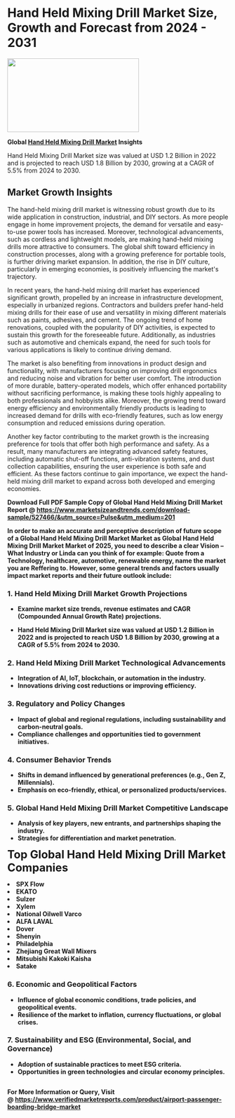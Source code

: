 <H1>Hand Held Mixing Drill Market Size, Growth and Forecast from 2024 - 2031</H1><img class="aligncenter size-medium wp-image-584254" src="https://thirdeyenews.in/wp-content/uploads/2024/09/Global-Market-Research-300x168.jpeg" alt="" width="300" height="168" /><p><strong>Global&nbsp;<a href="https://www.marketsizeandtrends.com/download-sample/527466/&amp;utm_source=Pulse&amp;utm_medium=201">Hand Held Mixing Drill Market</a> Insights</strong></p><p>Hand Held Mixing Drill Market size was valued at USD 1.2 Billion in 2022 and is projected to reach USD 1.8 Billion by 2030, growing at a CAGR of 5.5% from 2024 to 2030.</p><p><h2>Market Growth Insights</h2> <p>The hand-held mixing drill market is witnessing robust growth due to its wide application in construction, industrial, and DIY sectors. As more people engage in home improvement projects, the demand for versatile and easy-to-use power tools has increased. Moreover, technological advancements, such as cordless and lightweight models, are making hand-held mixing drills more attractive to consumers. The global shift toward efficiency in construction processes, along with a growing preference for portable tools, is further driving market expansion. In addition, the rise in DIY culture, particularly in emerging economies, is positively influencing the market's trajectory.</p> <p><strong></strong></p> <p>In recent years, the hand-held mixing drill market has experienced significant growth, propelled by an increase in infrastructure development, especially in urbanized regions. Contractors and builders prefer hand-held mixing drills for their ease of use and versatility in mixing different materials such as paints, adhesives, and cement. The ongoing trend of home renovations, coupled with the popularity of DIY activities, is expected to sustain this growth for the foreseeable future. Additionally, as industries such as automotive and chemicals expand, the need for such tools for various applications is likely to continue driving demand.</p> <p>The market is also benefiting from innovations in product design and functionality, with manufacturers focusing on improving drill ergonomics and reducing noise and vibration for better user comfort. The introduction of more durable, battery-operated models, which offer enhanced portability without sacrificing performance, is making these tools highly appealing to both professionals and hobbyists alike. Moreover, the growing trend toward energy efficiency and environmentally friendly products is leading to increased demand for drills with eco-friendly features, such as low energy consumption and reduced emissions during operation.</p> <p>Another key factor contributing to the market growth is the increasing preference for tools that offer both high performance and safety. As a result, many manufacturers are integrating advanced safety features, including automatic shut-off functions, anti-vibration systems, and dust collection capabilities, ensuring the user experience is both safe and efficient. As these factors continue to gain importance, we expect the hand-held mixing drill market to expand across both developed and emerging economies.</p> <p><strong></p><p><span class=""><strong>Download Full PDF Sample Copy of Global Hand Held Mixing Drill Market Report</strong> @ <a href="https://www.marketsizeandtrends.com/download-sample/527466/&amp;utm_source=Pulse&amp;utm_medium=201" target="_blank">https://www.marketsizeandtrends.com/download-sample/527466/&amp;utm_source=Pulse&amp;utm_medium=201</a></span></p><p>In order to make an accurate and perceptive description of future scope of a Global&nbsp;Hand Held Mixing Drill Market Market as Global&nbsp;Hand Held Mixing Drill Market Market of 2025, you need to describe a clear Vision &ndash; What Industry or Linda can you think of for example: Quote from a Technology, healthcare, automotive, renewable energy, name the market you are Reffering to. However, some general trends and factors usually impact market reports and their future outlook include:</p><h3>1.&nbsp;<strong>Hand Held Mixing Drill Market Growth Projections</strong></h3><ul><li>Examine market size trends, revenue estimates and CAGR (Compounded Annual Growth Rate) projections.</li><li><p>Hand Held Mixing Drill Market size was valued at USD 1.2 Billion in 2022 and is projected to reach USD 1.8 Billion by 2030, growing at a CAGR of 5.5% from 2024 to 2030.</p></li></ul><h3>2.&nbsp;<strong>Hand Held Mixing Drill Market Technological Advancements</strong></h3><ul><li>Integration of AI, IoT, blockchain, or automation in the industry.</li><li>Innovations driving cost reductions or improving efficiency.</li></ul><h3>3.&nbsp;<strong>Regulatory and Policy Changes</strong></h3><ul><li>Impact of global and regional regulations, including sustainability and carbon-neutral goals.</li><li>Compliance challenges and opportunities tied to government initiatives.</li></ul><h3>4.&nbsp;<strong>Consumer Behavior Trends</strong></h3><ul><li>Shifts in demand influenced by generational preferences (e.g., Gen Z, Millennials).</li><li>Emphasis on eco-friendly, ethical, or personalized products/services.</li></ul><h3>5.&nbsp;<strong>Global Hand Held Mixing Drill Market Competitive Landscape</strong></h3><ul><li>Analysis of key players, new entrants, and partnerships shaping the industry.</li><li>Strategies for differentiation and market penetration.</li></ul><p data-pm-slice="1 1 []"><span style="color: inherit; font-family: inherit; font-size: 25px;">Top Global Hand Held Mixing Drill Market Companies</span></p><div class="" data-test-id=""><p><li>SPX Flow</li><li> EKATO</li><li> Sulzer</li><li> Xylem</li><li> National Oilwell Varco</li><li> ALFA LAVAL</li><li> Dover</li><li> Shenyin</li><li> Philadelphia</li><li> Zhejiang Great Wall Mixers</li><li> Mitsubishi Kakoki Kaisha</li><li> Satake</li></p></div><h3>6.&nbsp;<strong>Economic and Geopolitical Factors</strong></h3><ul><li>Influence of global economic conditions, trade policies, and geopolitical events.</li><li>Resilience of the market to inflation, currency fluctuations, or global crises.</li></ul><h3>7.&nbsp;<strong>Sustainability and ESG (Environmental, Social, and Governance)</strong></h3><ul><li>Adoption of sustainable practices to meet ESG criteria.</li><li>Opportunities in green technologies and circular economy principles.</li></ul><h2><strong style="font-size: 14px;">For More Information or Query, Visit @&nbsp;</strong><a style="background-color: #ffffff; font-size: 14px;" href="https://www.marketsizeandtrends.com/report/hand-held-mixing-drill-market/" target="_blank">https://www.verifiedmarketreports.com/product/airport-passenger-boarding-bridge-market</a></h2>
